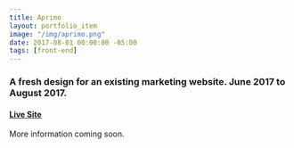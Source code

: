 ```yaml
---
title: Aprimo
layout: portfolio_item
image: "/img/aprimo.png"
date: 2017-08-01 00:00:00 -05:00
tags: [front-end]
---
```


### A fresh design for an existing marketing website. June 2017 to August 2017.
#### [Live Site](https://www.aprimo.com/)

More information coming soon.
